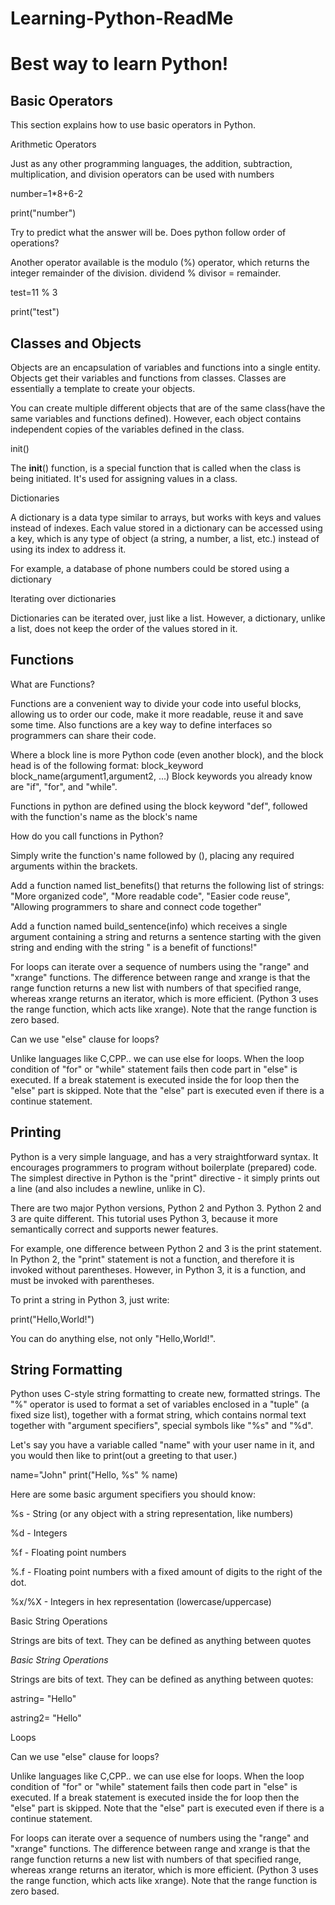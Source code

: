 # Learning-Python-ReadMe
# Best way to learn Python!

## Basic Operators

This section explains how to use basic operators in Python.

Arithmetic Operators

Just as any other programming languages, the addition, subtraction, multiplication, and division operators can be used with numbers

number=1*8+6-2

print("number")

Try to predict what the answer will be. Does python follow order of operations?

Another operator available is the modulo (%) operator, which returns the integer remainder of the division. dividend % divisor = remainder.

test=11 % 3

print("test")











## Classes and Objects

Objects are an encapsulation of variables and functions into a single entity. Objects get their variables and functions from classes. Classes are essentially a template to create your objects.

You can create multiple different objects that are of the same class(have the same variables and functions defined). However, each object contains independent copies of the variables defined in the class.

init()

The __init__() function, is a special function that is called when the class is being initiated. It's used for assigning values in a class.

Dictionaries

A dictionary is a data type similar to arrays, but works with keys and values instead of indexes. Each value stored in a dictionary can be accessed using a key, which is any type of object (a string, a number, a list, etc.) instead of using its index to address it.

For example, a database of phone numbers could be stored using a dictionary

Iterating over dictionaries

Dictionaries can be iterated over, just like a list. However, a dictionary, unlike a list, does not keep the order of the values stored in it.









## Functions

What are Functions?

Functions are a convenient way to divide your code into useful blocks, allowing us to order our code, make it more readable, reuse it and save some time. Also functions are a key way to define interfaces so programmers can share their code.

Where a block line is more Python code (even another block), and the block head is of the following format: block_keyword block_name(argument1,argument2, ...) Block keywords you already know are "if", "for", and "while".

Functions in python are defined using the block keyword "def", followed with the function's name as the block's name

How do you call functions in Python?

Simply write the function's name followed by (), placing any required arguments within the brackets.

Add a function named list_benefits() that returns the following list of strings: "More organized code", "More readable code", "Easier code reuse", "Allowing programmers to share and connect code together"

Add a function named build_sentence(info) which receives a single argument containing a string and returns a sentence starting with the given string and ending with the string " is a benefit of functions!"


For loops can iterate over a sequence of numbers using the "range" and "xrange" functions. The difference between range and xrange is that the range function returns a new list with numbers of that specified range, whereas xrange returns an iterator, which is more efficient. (Python 3 uses the range function, which acts like xrange). Note that the range function is zero based.

Can we use "else" clause for loops?

Unlike languages like C,CPP.. we can use else for loops. When the loop condition of "for" or "while" statement fails then code part in "else" is executed. If a break statement is executed inside the for loop then the "else" part is skipped. Note that the "else" part is executed even if there is a continue statement.










## Printing

Python is a very simple language, and has a very straightforward syntax. It encourages programmers to program without boilerplate (prepared) code. The simplest directive in Python is the "print" directive - it simply prints out a line (and also includes a newline, unlike in C).

There are two major Python versions, Python 2 and Python 3. Python 2 and 3 are quite different. This tutorial uses Python 3, because it more semantically correct and supports newer features.

For example, one difference between Python 2 and 3 is the print statement. In Python 2, the "print" statement is not a function, and therefore it is invoked without parentheses. However, in Python 3, it is a function, and must be invoked with parentheses.

To print a string in Python 3, just write:

print("Hello,World!")

You can do anything else, not only "Hello,World!".











## String Formatting

Python uses C-style string formatting to create new, formatted strings. The "%" operator is used to format a set of variables enclosed in a "tuple" (a fixed size list), together with a format string, which contains normal text together with "argument specifiers", special symbols like "%s" and "%d".

Let's say you have a variable called "name" with your user name in it, and you would then like to print(out a greeting to that user.)

name="John" print("Hello, %s" % name)

Here are some basic argument specifiers you should know:

%s - String (or any object with a string representation, like numbers)

%d - Integers

%f - Floating point numbers

%.<number of digits>f - Floating point numbers with a fixed amount of digits to the right of the dot.

%x/%X - Integers in hex representation (lowercase/uppercase)

Basic String Operations

Strings are bits of text. They can be defined as anything between quotes
  
  
  
  
  
  
  
  
  
  
*Basic String Operations*

Strings are bits of text. They can be defined as anything between quotes:

astring= "Hello"

astring2= "Hello"
  
  
  
 
   Loops

  
  Can we use "else" clause for loops?

Unlike languages like C,CPP.. we can use else for loops. When the loop condition of "for" or "while" statement fails then code part in "else" is executed. If a break statement is executed inside the for loop then the "else" part is skipped. Note that the "else" part is executed even if there is a continue statement.
  
  
  For loops can iterate over a sequence of numbers using the "range" and "xrange" functions. The difference between range and xrange is that the range function returns a new list with numbers of that specified range, whereas xrange returns an iterator, which is more efficient. (Python 3 uses the range function, which acts like xrange). Note that the range function is zero based.
